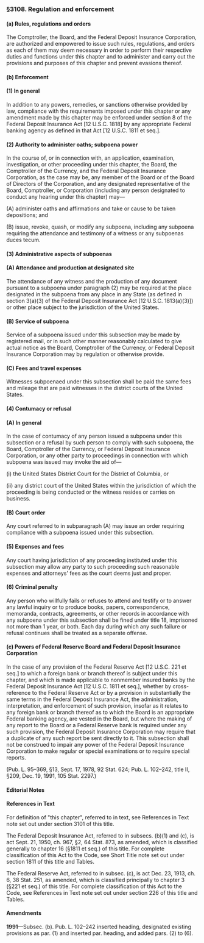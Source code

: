 ### §3108. Regulation and enforcement ###

#### (a) Rules, regulations and orders ####

The Comptroller, the Board, and the Federal Deposit Insurance Corporation, are authorized and empowered to issue such rules, regulations, and orders as each of them may deem necessary in order to perform their respective duties and functions under this chapter and to administer and carry out the provisions and purposes of this chapter and prevent evasions thereof.

#### (b) Enforcement ####

#### (1) In general ####

In addition to any powers, remedies, or sanctions otherwise provided by law, compliance with the requirements imposed under this chapter or any amendment made by this chapter may be enforced under section 8 of the Federal Deposit Insurance Act [12 U.S.C. 1818] by any appropriate Federal banking agency as defined in that Act [12 U.S.C. 1811 et seq.].

#### (2) Authority to administer oaths; subpoena power ####

In the course of, or in connection with, an application, examination, investigation, or other proceeding under this chapter, the Board, the Comptroller of the Currency, and the Federal Deposit Insurance Corporation, as the case may be, any member of the Board or of the Board of Directors of the Corporation, and any designated representative of the Board, Comptroller, or Corporation (including any person designated to conduct any hearing under this chapter) may—

(A) administer oaths and affirmations and take or cause to be taken depositions; and

(B) issue, revoke, quash, or modify any subpoena, including any subpoena requiring the attendance and testimony of a witness or any subpoenas duces tecum.

#### (3) Administrative aspects of subpoenas ####

#### (A) Attendance and production at designated site ####

The attendance of any witness and the production of any document pursuant to a subpoena under paragraph (2) may be required at the place designated in the subpoena from any place in any State (as defined in section 3(a)(3) of the Federal Deposit Insurance Act [12 U.S.C. 1813(a)(3)]) or other place subject to the jurisdiction of the United States.

#### (B) Service of subpoena ####

Service of a subpoena issued under this subsection may be made by registered mail, or in such other manner reasonably calculated to give actual notice as the Board, Comptroller of the Currency, or Federal Deposit Insurance Corporation may by regulation or otherwise provide.

#### (C) Fees and travel expenses ####

Witnesses subpoenaed under this subsection shall be paid the same fees and mileage that are paid witnesses in the district courts of the United States.

#### (4) Contumacy or refusal ####

#### (A) In general ####

In the case of contumacy of any person issued a subpoena under this subsection or a refusal by such person to comply with such subpoena, the Board, Comptroller of the Currency, or Federal Deposit Insurance Corporation, or any other party to proceedings in connection with which subpoena was issued may invoke the aid of—

(i) the United States District Court for the District of Columbia, or

(ii) any district court of the United States within the jurisdiction of which the proceeding is being conducted or the witness resides or carries on business.

#### (B) Court order ####

Any court referred to in subparagraph (A) may issue an order requiring compliance with a subpoena issued under this subsection.

#### (5) Expenses and fees ####

Any court having jurisdiction of any proceeding instituted under this subsection may allow any party to such proceeding such reasonable expenses and attorneys' fees as the court deems just and proper.

#### (6) Criminal penalty ####

Any person who willfully fails or refuses to attend and testify or to answer any lawful inquiry or to produce books, papers, correspondence, memoranda, contracts, agreements, or other records in accordance with any subpoena under this subsection shall be fined under title 18, imprisoned not more than 1 year, or both. Each day during which any such failure or refusal continues shall be treated as a separate offense.

#### (c) Powers of Federal Reserve Board and Federal Deposit Insurance Corporation ####

In the case of any provision of the Federal Reserve Act [12 U.S.C. 221 et seq.] to which a foreign bank or branch thereof is subject under this chapter, and which is made applicable to nonmember insured banks by the Federal Deposit Insurance Act [12 U.S.C. 1811 et seq.], whether by cross-reference to the Federal Reserve Act or by a provision in substantially the same terms in the Federal Deposit Insurance Act, the administration, interpretation, and enforcement of such provision, insofar as it relates to any foreign bank or branch thereof as to which the Board is an appropriate Federal banking agency, are vested in the Board, but where the making of any report to the Board or a Federal Reserve bank is required under any such provision, the Federal Deposit Insurance Corporation may require that a duplicate of any such report be sent directly to it. This subsection shall not be construed to impair any power of the Federal Deposit Insurance Corporation to make regular or special examinations or to require special reports.

(Pub. L. 95–369, §13, Sept. 17, 1978, 92 Stat. 624; Pub. L. 102–242, title II, §209, Dec. 19, 1991, 105 Stat. 2297.)

#### **Editorial Notes** ####

#### References in Text ####

For definition of "this chapter", referred to in text, see References in Text note set out under section 3101 of this title.

The Federal Deposit Insurance Act, referred to in subsecs. (b)(1) and (c), is act Sept. 21, 1950, ch. 967, §2, 64 Stat. 873, as amended, which is classified generally to chapter 16 (§1811 et seq.) of this title. For complete classification of this Act to the Code, see Short Title note set out under section 1811 of this title and Tables.

The Federal Reserve Act, referred to in subsec. (c), is act Dec. 23, 1913, ch. 6, 38 Stat. 251, as amended, which is classified principally to chapter 3 (§221 et seq.) of this title. For complete classification of this Act to the Code, see References in Text note set out under section 226 of this title and Tables.

#### Amendments ####

**1991**—Subsec. (b). Pub. L. 102–242 inserted heading, designated existing provisions as par. (1) and inserted par. heading, and added pars. (2) to (6).
